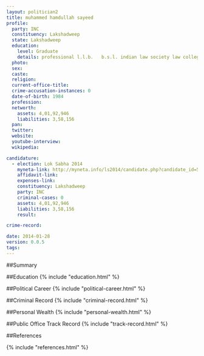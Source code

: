 ```yaml
---
layout: politician2
title: muhammed hamdullah sayeed
profile: 
  party: INC
  constituency: Lakshadweep
  state: Lakshadweep
  education: 
    level: Graduate
    details: professional l.l.b.   b.s.l. indian law society law college  pune in 2005  al almeen public school  edapilly  ernakulam in 2000  c.b.s.e. air force golden jubilee institute  delhi in 1998
  photo: 
  sex: 
  caste: 
  religion: 
  current-office-title: 
  crime-accusation-instances: 0
  date-of-birth: 1984
  profession: 
  networth: 
    assets: 4,01,92,946
    liabilities: 3,58,156
  pan: 
  twitter: 
  website: 
  youtube-interview: 
  wikipedia: 

candidature: 
  - election: Lok Sabha 2014
    myneta-link: http://myneta.info/ls2014/candidate.php?candidate_id=581
    affidavit-link: 
    expenses-link: 
    constituency: Lakshadweep 
    party: INC
    criminal-cases: 0
    assets: 4,01,92,946
    liabilities: 3,58,156
    result:  

crime-record: 

date: 2014-01-28
version: 0.0.5
tags: 
---
```

##Summary


##Education
{% include "education.html" %}


##Political Career
{% include "political-career.html" %}


##Criminal Record
{% include "criminal-record.html" %}


##Personal Wealth
{% include "personal-wealth.html" %}


##Public Office Track Record
{% include "track-record.html" %}


##References


{% include "references.html" %}